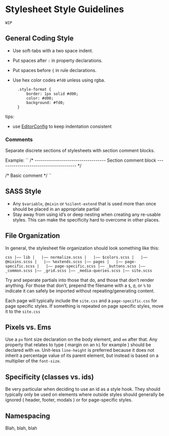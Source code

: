 Stylesheet Style Guidelines
===========================

``
WIP
``

## General Coding Style
- Use soft-tabs with a two space indent.
- Put spaces after `:` in property declarations.
- Put spaces before `{` in rule declarations.
- Use hex color codes `#fd0` unless using rgba.

		.style-format {
			border: 1px solid #d00;
			color: #d00;
			background: #fd0;
		}
		
tips:
- use [EditorConfig](http://editorconfig.org/) to keep indentation consistent

### Comments
Separate discrete sections of stylesheets with section comment blocks.

Example:
``
/* -----------------------------------
 	 		Section comment block
-------------------------------------- */
 	
/* Basic comment */
``
		
		
## SASS Style
- Any `$variable`, `@mixin` or `%silent-extend` that is used more than once should be placed in an appropriate partial
- Stay away from using id’s or deep nesting when creating any re-usable styles. This can make the specificity hard to overcome in other places.


## File Organization
In general, the stylesheet file organization should look something like this:

``
css
|—— lib
|   |—— normalize.scss
|   |—— $colors.scss
|   |—— @mixins.scss
|   |—— %extends.scss
|—— pages
|   |—— page-specific.scss
|   |—— page-specific.scss
|—— _buttons.scss
|—— _common.scss
|—— _grid.scss
|—— _media-queries.scss
|—— site.scss
``
	
Try and seperate partials into those that do, and those that don’t render anything. For those that don’t, prepend the filename with a `$`, `@`, or `%` to indicate it can safely be imported without repeating/generating content.

Each page will typically include the `site.css` and a `page-specific.css` for page specific styles. If something is repeated on page specific styles, move it to the `site.css`

	
## Pixels vs. Ems
Use a `px` font size declaration on the body element, and `em` after that. Any property that relates to type ( margin on an `h1` for example ) should be declared with `em`. Unit-less `line-height` is preferred because it does not inherit a percentage value of its parent element, but instead is based on a multiplier of the `font-size`.


## Specificity (classes vs. ids)
Be very particular when deciding to use an id as a style hook. They should typically only be used on elements where outside styles should generally be ignored ( header, footer, modals ) or for page-specific styles.


## Namespacing
Blah, blah, blah